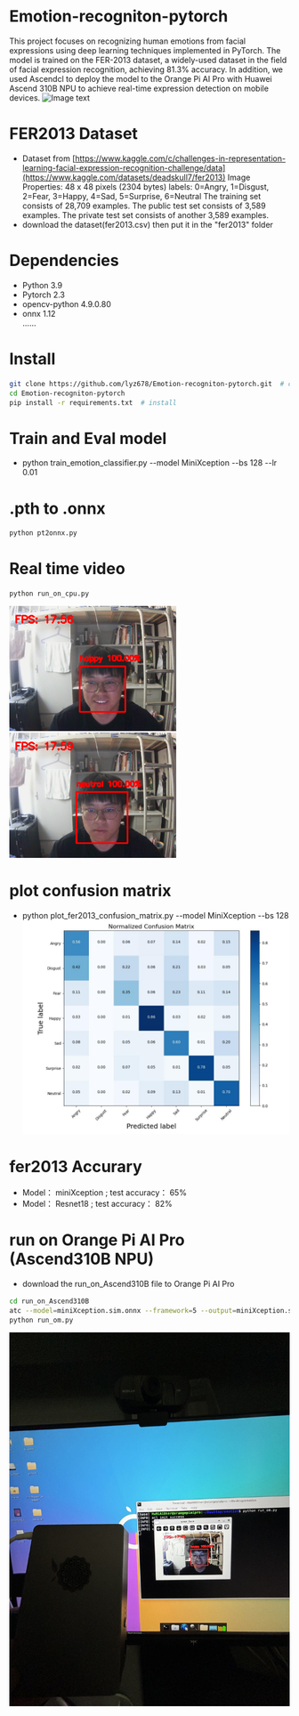 # Emotion-recogniton-pytorch
This project focuses on recognizing human emotions from facial expressions using deep learning techniques implemented in PyTorch. The model is trained on the FER-2013 dataset, a widely-used dataset in the field of facial expression recognition, achieving 81.3% accuracy.
In addition, we used Ascendcl to deploy the model to the Orange Pi AI Pro with Huawei Ascend 310B NPU to achieve real-time expression detection on mobile devices.
![Image text](http://www.orangepi.cn/img/aipro/aipro-18.png)


# FER2013 Dataset
- Dataset from [https://www.kaggle.com/c/challenges-in-representation-learning-facial-expression-recognition-challenge/data](https://www.kaggle.com/datasets/deadskull7/fer2013)
Image Properties: 48 x 48 pixels (2304 bytes)
labels: 0=Angry, 1=Disgust, 2=Fear, 3=Happy, 4=Sad, 5=Surprise, 6=Neutral
The training set consists of 28,709 examples. The public test set consists of 3,589 examples. The private test set consists of another 3,589 examples.
- download the dataset(fer2013.csv) then put it in the "fer2013" folder


# Dependencies
- Python 3.9
- Pytorch 2.3
- opencv-python 4.9.0.80 
- onnx 1.12  <Br/>
......

  
# Install
```bash
git clone https://github.com/lyz678/Emotion-recogniton-pytorch.git  # clone
cd Emotion-recogniton-pytorch
pip install -r requirements.txt  # install
```

# Train and Eval model
- python train_emotion_classifier.py --model MiniXception --bs 128 --lr 0.01


# .pth to .onnx
```bash
python pt2onnx.py
```

# Real time video
```bash
python run_on_cpu.py
```
![Image text](https://github.com/lyz678/Emotion-recogniton-pytorch/blob/main/result/demo1.jpg)
![Image text](https://github.com/lyz678/Emotion-recogniton-pytorch/blob/main/result/demo2.jpg)


# plot confusion matrix
- python plot_fer2013_confusion_matrix.py --model MiniXception --bs 128
![Image text](https://github.com/lyz678/Emotion-recogniton-pytorch/blob/main/result/ConfusionMatrix.jpg)

# fer2013 Accurary      
- Model：    miniXception ;        test accuracy：  65% <Br/>
- Model：   Resnet18 ;      test accuracy：  82%

# run on Orange Pi AI Pro (Ascend310B NPU)

- download the run_on_Ascend310B file to Orange Pi AI Pro

  
```bash
cd run_on_Ascend310B
atc --model=miniXception.sim.onnx --framework=5 --output=miniXception.sim --input_format=NCHW --input_shape="input.1:1,1,48,48" --log=error --soc_version=Ascend310B1 #.onnx to .om
python run_om.py
```
![Image text](https://github.com/lyz678/Emotion-recogniton-pytorch/blob/main/result/demo3.JPG)



